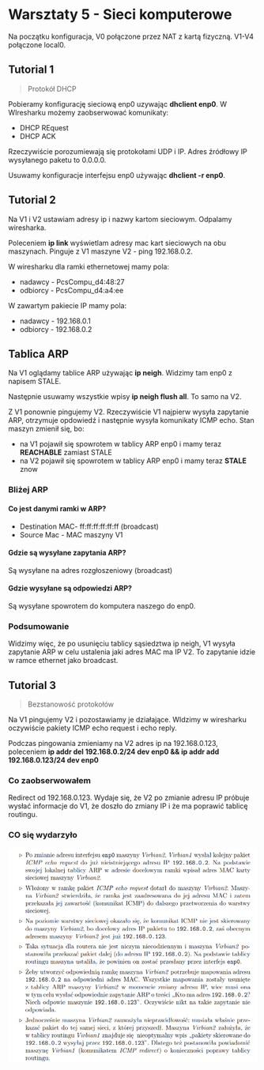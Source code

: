 # Warsztaty 5 - Sieci komputerowe

Na początku konfiguracja, V0 połączone przez NAT z kartą fizyczną. V1-V4 połączone local0.

## Tutorial 1

> Protokół DHCP

Pobieramy konfigurację sieciową enp0 uzywając **dhclient enp0**. W WIresharku możemy zaobserwować komunikaty:
- DHCP REquest
- DHCP ACK

Rzeczywiście porozumiewają się protokołami UDP i IP. Adres źródłowy IP wysyłanego paketu to 0.0.0.0.

Usuwamy konfiguracje interfejsu enp0 używając **dhclient -r enp0**.

## Tutorial 2

Na V1 i V2 ustawiam adresy ip i nazwy kartom sieciowym. Odpalamy wiresharka.

Poleceniem **ip link** wyświetlam adresy mac kart sieciowych na obu maszynach. Pinguje z V1 maszyne V2 - ping 192.168.0.2.

W wiresharku dla ramki ethernetowej mamy pola:
- nadawcy - PcsCompu_d4:48:27
- odbiorcy - PcsCompu_d4:a4:ee

W zawartym pakiecie IP mamy pola:
- nadawcy - 192.168.0.1
- odbiorcy - 192.168.0.2

## Tablica ARP
Na V1 oglądamy tablice ARP używając **ip neigh**. Widzimy tam enp0 z napisem STALE.

Następnie usuwamy wszystkie wpisy **ip neigh flush all**. To samo na V2.

Z V1 ponownie pingujemy V2. Rzeczywiście V1 najpierw wysyła zapytanie ARP, otrzymuje opdowiedź i następnie wysyła komunikaty ICMP echo. Stan maszyn zmienił się, bo:
- na V1 pojawił się spowrotem w tablicy ARP enp0 i mamy teraz **REACHABLE** zamiast STALE
- na V2 pojawił się spowrotem w tablicy ARP enp0 i mamy teraz **STALE** znow

### Bliżej ARP
#### Co jest danymi ramki w ARP?
- Destination MAC- ff:ff:ff:ff:ff:ff (broadcast)
- Source Mac - MAC maszyny V1

#### Gdzie są wysyłane zapytania ARP?
Są wysyłane na adres rozgłoszeniowy (broadcast)

#### Gdzie wysyłane są odpowiedzi ARP?
Są wysyłane spowrotem do komputera naszego do enp0.

### Podsumowanie

Widzimy więc, że po usunięciu tablicy sąsiedztwa ip neigh, V1 wysyła zapytanie ARP w celu ustalenia jaki adres MAC ma IP V2. To zapytanie idzie w ramce ethernet jako broadcast.

## Tutorial 3
> Bezstanowość protokołów

Na V1 pingujemy V2 i pozostawiamy je działające. WIdzimy w wiresharku oczywiście pakiety ICMP echo request i echo reply. 

Podczas pingowania zmieniamy na V2 adres ip na 192.168.0.123, poleceniem **ip addr del 192.168.0.2/24 dev enp0 && ip addr add 192.168.0.123/24 dev enp0**

### Co zaobserwowałem
Redirect od 192.168.0.123. Wydaje się, że V2 po zmianie adresu IP próbuje wysłać informacje do V1, że doszło do zmiany IP i że ma poprawić tablicę routingu.

### CO się wydarzyło

![alt text](image.png)

